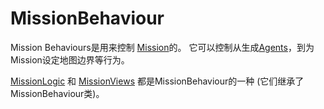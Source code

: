 # MissionBehaviour

Mission Behaviours是用来控制 [Mission](mission.md)的。
它可以控制从生成[Agents](agent.md)，到为Mission设定地图边界等行为。

[MissionLogic](https://github.com/YiGu-Studio/Documentation/tree/7efd9f45ae67eda919d26b06b2b4f76b6cefcb12/_csharp-api/mountandblade/missionbehaviour/missionlogic.md) 和 [MissionViews](https://github.com/YiGu-Studio/Documentation/tree/7efd9f45ae67eda919d26b06b2b4f76b6cefcb12/_csharp-api/mountandblade/missionbehaviour/missionview.md) 都是MissionBehaviour的一种 \(它们继承了MissionBehaviour类\)。

